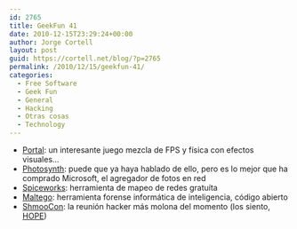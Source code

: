 ```yaml
---
id: 2765
title: GeekFun 41
date: 2010-12-15T23:29:24+00:00
author: Jorge Cortell
layout: post
guid: https://cortell.net/blog/?p=2765
permalink: /2010/12/15/geekfun-41/
categories:
  - Free Software
  - Geek Fun
  - General
  - Hacking
  - Otras cosas
  - Technology
---
```

  * <a title="https://store.steampowered.com/app/400/" href="https://store.steampowered.com/app/400/" target="_blank">Portal</a>: un interesante juego mezcla de FPS y física con efectos visuales...
  * <a title="https://photosynth.net/" href="https://photosynth.net/" target="_blank">Photosynth</a>: puede que ya haya hablado de ello, pero es lo mejor que ha comprado Microsoft, el agregador de fotos en red
  * <a title="https://www.spiceworks.com/free-network-mapping-software/" href="https://www.spiceworks.com/free-network-mapping-software/" target="_blank">Spiceworks</a>: herramienta de mapeo de redes gratuíta
  * <a title="https://www.paterva.com/web5/" href="https://www.paterva.com/web5/" target="_blank">Maltego</a>: herramienta forense informática de inteligencia, código abierto
  * <a title="https://www.shmoocon.org/" href="https://www.shmoocon.org/" target="_blank">ShmooCon</a>: la reunión hacker más molona del momento (los siento, <a title="https://www.hopenumbersix.net/bios.html" href="https://www.hopenumbersix.net/bios.html" target="_blank">HOPE</a>)